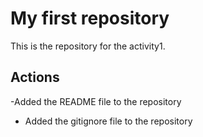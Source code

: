 # My first repository

This is the repository for the activity1.

## Actions

-Added the README file to the repository
- Added the gitignore file to the repository
